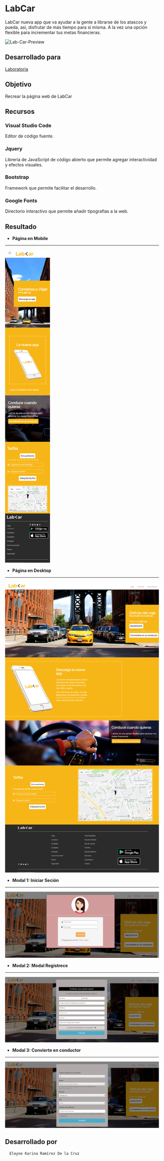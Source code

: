 # LabCar

LabCar nueva app que va ayudar a la gente a librarse de los atascos y pueda, así, disfrutar de más tiempo para sí misma. A la vez una opción flexible para incrementar tus metas financieras.

![Lab-Car-Preview](https://user-images.githubusercontent.com/32303570/36360422-5d68c6fe-14e9-11e8-87f0-e524a1565c52.png)

## Desarrollado para
[Laboratoria](http://laboratoria.la)

## Objetivo

  Recrear la  página web de LabCar

## Recursos

### Visual Studio Code

Editor de código fuente.

### Jquery

Librería de JavaScript de código abierto que permite agregar interactividad y efectos visuales.

### Bootstrap

 Framework que permite facilitar el desarrollo.

### Google Fonts

Directorio interactivo que permite añadir tipografias a la web.

## Resultado

* **Página en Mobile**

***
![Página - Desktop](assets/images/resultado-karina1.png)

* **Página en Desktop**

***
![Página - Mobile](assets/images/resultado-karina.png)

* **Modal 1: Iniciar Seción**

***
  ![Modal - 1](assets/images/modal1.PNG)

* **Modal 2: Modal Registrece**

***
  ![Modal - 2](assets/images/modal2.PNG)

* **Modal 3: Convierte en conductor**

***
  ![Modal - 3](assets/images/modal3.PNG)

## Desarrollado por 

 ```bash
   Eleyne Karina Ramírez De la Cruz
   ```

